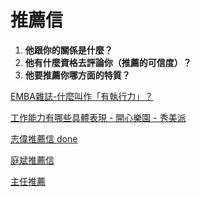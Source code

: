 # 推薦信

1. **他跟你的關係是什麼？**
2. **他有什麼資格去評論你（推薦的可信度）？**
3. **他要推薦你哪方面的特質？**

[EMBA雜誌-什麼叫作「有執行力」？](https://www.emba.com.tw/?action=news_detail&aID=1886)

[工作能力有哪些具體表現 - 開心樂園 - 秀美派](https://www.xiumeipai.com/zh-tw/yulezixun/kaixinleyuan/394784.html)

[志偉推薦信 done](%E6%8E%A8%E8%96%A6%E4%BF%A1%2017733bb09dcb4594b86e6ea6d535ef96/%E5%BF%97%E5%81%89%E6%8E%A8%E8%96%A6%E4%BF%A1%20done%20fcbe6d92515c48cbb9e1f54a333318c6.md)

[庭斌推薦信](%E6%8E%A8%E8%96%A6%E4%BF%A1%2017733bb09dcb4594b86e6ea6d535ef96/%E5%BA%AD%E6%96%8C%E6%8E%A8%E8%96%A6%E4%BF%A1%20ff2a88decbf34239a76dc1f1edc92f57.md)

[主任推薦](%E6%8E%A8%E8%96%A6%E4%BF%A1%2017733bb09dcb4594b86e6ea6d535ef96/%E4%B8%BB%E4%BB%BB%E6%8E%A8%E8%96%A6%20d9b8b935a7f9463b816ea9867cc5d297.md)